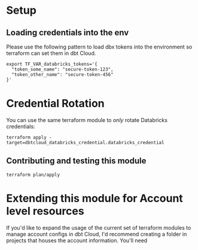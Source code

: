 # Setup
## Loading credentials into the env
Please use the following pattern to load dbx tokens into the environment so terraform can set them in dbt Cloud.
```
export TF_VAR_databricks_tokens='{
  "token_some_name": "secure-token-123",
  "token_other_name": "secure-token-456"
}'
```

# Credential Rotation
You can use the same terraform module to *only* rotate Databricks credentials:
```
terraform apply -target=dbtcloud_databricks_credential.databricks_credential
```

## Contributing and testing this module
```
terraform plan/apply
```

# Extending this module for Account level resources
If you'd like to expand the usage of the current set of terraform modules to manage account configs in dbt Cloud, I'd recommend creating a folder in projects that houses the account information. You'll need 